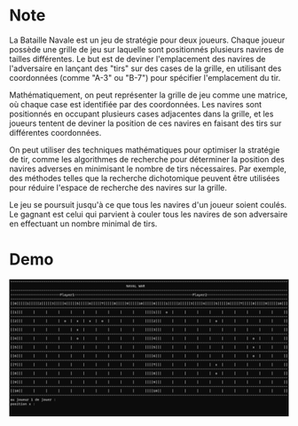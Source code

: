 # Note

La Bataille Navale est un jeu de stratégie pour deux joueurs. Chaque joueur possède une grille de jeu sur laquelle sont positionnés plusieurs navires de tailles différentes. Le but est de deviner l'emplacement des navires de l'adversaire en lançant des "tirs" sur des cases de la grille, en utilisant des coordonnées (comme "A-3" ou "B-7") pour spécifier l'emplacement du tir.

Mathématiquement, on peut représenter la grille de jeu comme une matrice, où chaque case est identifiée par des coordonnées. Les navires sont positionnés en occupant plusieurs cases adjacentes dans la grille, et les joueurs tentent de deviner la position de ces navires en faisant des tirs sur différentes coordonnées.

On peut utiliser des techniques mathématiques pour optimiser la stratégie de tir, comme les algorithmes de recherche pour déterminer la position des navires adverses en minimisant le nombre de tirs nécessaires. Par exemple, des méthodes telles que la recherche dichotomique peuvent être utilisées pour réduire l'espace de recherche des navires sur la grille.

Le jeu se poursuit jusqu'à ce que tous les navires d'un joueur soient coulés. Le gagnant est celui qui parvient à couler tous les navires de son adversaire en effectuant un nombre minimal de tirs.

# Demo
![](images/FON.png)